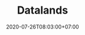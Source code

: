---
title     : "Datalands"
thumbnail : "datalands"
address   : "https://datalands.co"
sitemap   : false
date      : 2020-07-26T08:03:00+07:00
---